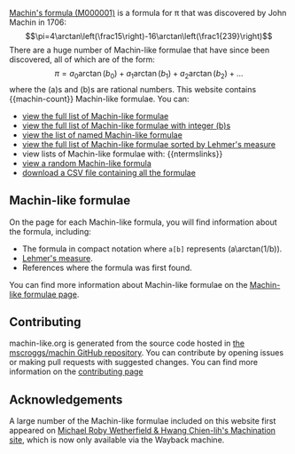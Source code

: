 [Machin's formula (M000001)](/M000001) is a formula for &pi; that was discovered by John Machin in 1706:
$$\pi=4\arctan\left(\frac15\right)-16\arctan\left(\frac1{239}\right)$$
There are a huge number of Machin-like formulae that have since been discovered, all of which
are of the form:
$$\pi=a_0\arctan(b_0)+a_1\arctan(b_1)+a_2\arctan(b_2)+\dots$$
where the \(a\)s and \(b\)s are rational numbers.
This website contains {{machin-count}} Machin-like formulae.
You can:

* [view the full list of Machin-like formulae](/formulae)
* [view the full list of Machin-like formulae with integer \(b\)s](/formulae/integer.html)
* [view the list of named Machin-like formulae](/formulae/alpha.html)
* [view the full list of Machin-like formulae sorted by Lehmer's measure](/formulae/lehmer.html)
* view lists of Machin-like formulae with: {{ntermslinks}}
* [view a random Machin-like formula](/random.html)
* [download a CSV file containing all the formulae](csv.md)

## Machin-like formulae
On the page for each Machin-like formula, you will find information about the formula, including:

* The formula in compact notation where <code>a[b]</code> represents \(a\arctan(1/b)\).
* [Lehmer's measure](machin-like.md#Lehmers-measure).
* References where the formula was first found.

You can find more information about Machin-like formulae on the [Machin-like formulae page](machin-like.md).

## Contributing
machin-like.org is generated from the source code hosted in
[the mscroggs/machin GitHub repository](https://github.com/mscroggs/machin). You can contribute
by opening issues or making pull requests with suggested changes.
You can find more information on the [contributing page](contributing.md)

## Acknowledgements
A large number of the Machin-like formulae included on this website first appeared
on [Michael Roby Wetherfield & Hwang Chien-lih's Machination site](https://web.archive.org/web/20240204042153/http://www.machination.eclipse.co.uk/),
which is now only available via the Wayback machine.

